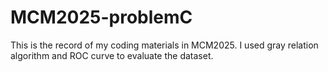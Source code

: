 # MCM2025-problemC
This is the record of my coding materials in MCM2025. I used gray relation algorithm and ROC curve to evaluate the dataset.
